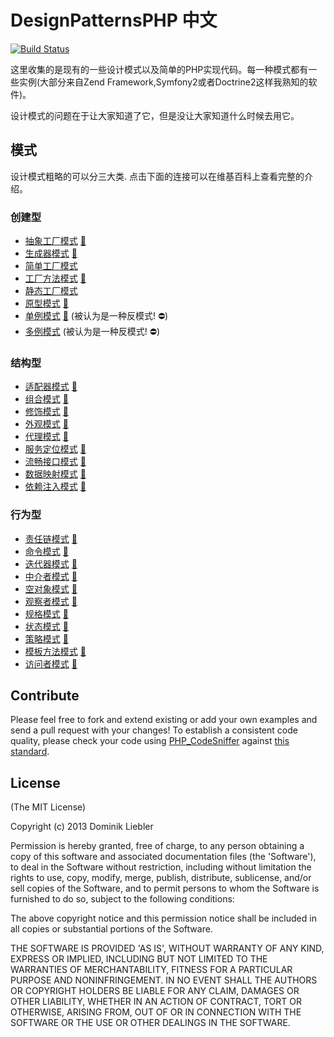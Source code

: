 # DesignPatternsPHP 中文

[![Build Status](https://travis-ci.org/domnikl/DesignPatternsPHP.png?branch=master)](https://travis-ci.org/domnikl/DesignPatternsPHP)

这里收集的是现有的一些设计模式以及简单的PHP实现代码。每一种模式都有一些实例(大部分来自Zend Framework,Symfony2或者Doctrine2这样我熟知的软件)。

设计模式的问题在于让大家知道了它，但是没让大家知道什么时候去用它。

## 模式

设计模式粗略的可以分三大类. 点击下面的连接可以在维基百科上查看完整的介绍。

### 创建型

* [抽象工厂模式](AbstractFactory) [:notebook:](http://zh.wikipedia.org/wiki/抽象工厂模式)
* [生成器模式](Builder) [:notebook:](http://zh.wikipedia.org/wiki/生成器模式)
* [简单工厂模式](SimpleFactory)
* [工厂方法模式](FactoryMethod) [:notebook:](http://zh.wikipedia.org/wiki/工厂方法)
* [静态工厂模式](StaticFactory)
* [原型模式](Prototype) [:notebook:](http://zh.wikipedia.org/wiki/原型模式)
* [单例模式](Singleton) [:notebook:](http://zh.wikipedia.org/wiki/单例模式) (被认为是一种反模式! :no_entry:)
* [多例模式](Multiton) (被认为是一种反模式! :no_entry:)

### 结构型

* [适配器模式](Adapter) [:notebook:](http://zh.wikipedia.org/wiki/适配器模式)
* [组合模式](Composite) [:notebook:](http://en.wikipedia.org/wiki/Composite_pattern)
* [修饰模式](Decorator) [:notebook:](http://zh.wikipedia.org/wiki/修饰模式)
* [外观模式](Facade) [:notebook:](http://zh.wikipedia.org/wiki/外觀模式)
* [代理模式](Proxy) [:notebook:](http://zh.wikipedia.org/wiki/代理模式)
* [服务定位模式](Registry) [:notebook:](http://en.wikipedia.org/wiki/Service_locator_pattern)
* [流畅接口模式](FluentInterface) [:notebook:](http://en.wikipedia.org/wiki/Fluent_interface)
* [数据映射模式](DataMapper) [:notebook:](http://en.wikipedia.org/wiki/Data_mapper_pattern)
* [依赖注入模式](DependencyInjection) [:notebook:](http://en.wikipedia.org/wiki/Dependency_injection)

### 行为型

* [责任链模式](ChainOfResponsibilities) [:notebook:](http://zh.wikipedia.org/wiki/责任链模式)
* [命令模式](Command) [:notebook:](http://zh.wikipedia.org/wiki/命令模式)
* [迭代器模式](Iterator) [:notebook:](http://zh.wikipedia.org/wiki/迭代器模式)
* [中介者模式](Mediator) [:notebook:](http://en.wikipedia.org/wiki/Mediator_pattern)
* [空对象模式](NullObject) [:notebook:](http://en.wikipedia.org/wiki/Null_Object_pattern)
* [观察者模式](Observer) [:notebook:](http://zh.wikipedia.org/wiki/观察者模式)
* [规格模式](Specification) [:notebook:](http://en.wikipedia.org/wiki/Specification_pattern)
* [状态模式](State) [:notebook:](http://en.wikipedia.org/wiki/State_pattern)
* [策略模式](Strategy) [:notebook:](http://zh.wikipedia.org/wiki/策略模式)
* [模板方法模式](TemplateMethod) [:notebook:](http://zh.wikipedia.org/wiki/模板方法模式)
* [访问者模式](Visitor) [:notebook:](http://zh.wikipedia.org/wiki/访问者模式)

## Contribute

Please feel free to fork and extend existing or add your own examples and send a pull request with your changes!
To establish a consistent code quality, please check your code using [PHP_CodeSniffer](https://github.com/squizlabs/PHP_CodeSniffer) against [this standard](https://github.com/domnikl/Symfony2-coding-standard).

## License

(The MIT License)

Copyright (c) 2013 Dominik Liebler

Permission is hereby granted, free of charge, to any person obtaining
a copy of this software and associated documentation files (the
'Software'), to deal in the Software without restriction, including
without limitation the rights to use, copy, modify, merge, publish,
distribute, sublicense, and/or sell copies of the Software, and to
permit persons to whom the Software is furnished to do so, subject to
the following conditions:

The above copyright notice and this permission notice shall be
included in all copies or substantial portions of the Software.

THE SOFTWARE IS PROVIDED 'AS IS', WITHOUT WARRANTY OF ANY KIND,
EXPRESS OR IMPLIED, INCLUDING BUT NOT LIMITED TO THE WARRANTIES OF
MERCHANTABILITY, FITNESS FOR A PARTICULAR PURPOSE AND NONINFRINGEMENT.
IN NO EVENT SHALL THE AUTHORS OR COPYRIGHT HOLDERS BE LIABLE FOR ANY
CLAIM, DAMAGES OR OTHER LIABILITY, WHETHER IN AN ACTION OF CONTRACT,
TORT OR OTHERWISE, ARISING FROM, OUT OF OR IN CONNECTION WITH THE
SOFTWARE OR THE USE OR OTHER DEALINGS IN THE SOFTWARE.

